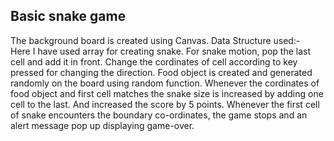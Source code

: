 ## Basic snake game
The background board is created using Canvas.
Data Structure used:-  
            Here I have used array for creating snake. 
            For snake motion, pop the last cell and add it in front.
            Change the cordinates of cell according to key pressed for changing the direction.
            Food object is created and generated randomly on the board using random function.
            Whenever the cordinates of food object and first cell matches the snake size is increased by adding one cell to the last.
            And increased the score by 5 points.
            Whenever the first cell of snake encounters the boundary co-ordinates, the game stops and an alert message pop up displaying game-over.

